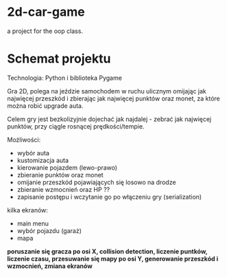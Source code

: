# 2d-car-game
a project for the oop class. 

# Schemat projektu

Technologia: Python i biblioteka Pygame

Gra 2D, polega na jeździe samochodem w ruchu ulicznym omijając jak najwięcej przeszkód i zbierając jak najwięcej punktów oraz monet, 
za które można robić upgrade auta.

Celem gry jest bezkolizyjnie dojechać jak najdalej - zebrać jak najwięcej punktów, przy ciągle rosnącej prędkości/tempie.

Możliwości:
- wybór auta
- kustomizacja auta
- kierowanie pojazdem (lewo-prawo)
- zbieranie punktów oraz monet
- omijanie przeszkód pojawiających się losowo na drodze
- zbieranie wzmocnień oraz HP ??
- zapisanie postępu i wczytanie go po włączeniu gry (serialization)

kilka ekranów:
- main menu
- wybór pojazdu (garaż)
- mapa


**poruszanie się gracza po osi X, collision detection, liczenie puntków, liczenie czasu, przesuwanie się mapy po osi Y, generowanie przeszkód i wzmocnień, zmiana ekranów**
